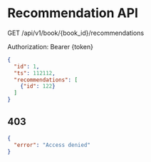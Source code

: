 # Recommendation API

GET /api/v1/book/{book_id}/recommendations

Authorization: Bearer {token}

```json
{
  "id": 1,
  "ts": 112112,
  "recommendations": [
    {"id": 122}
  ]
}
```

## 403
```json
{
  "error": "Access denied"
}
```
